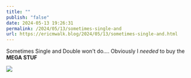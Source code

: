 ```yaml
---
title: ""
publish: "false"
date: 2024-05-13 19:26:31
permalink: /2024/05/13/sometimes-single-and
url: https://ericmwalk.blog/2024/05/13/sometimes-single-and.html
---
```


Sometimes Single and Double won't do.... Obviously I *needed* to buy the **MEGA STUF**

![](https://ericmwalk.blog/uploads/2024/058d0ccbec.jpeg)
